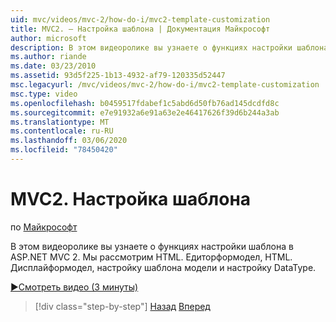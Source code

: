 ```yaml
---
uid: mvc/videos/mvc-2/how-do-i/mvc2-template-customization
title: MVC2. — Настройка шаблона | Документация Майкрософт
author: microsoft
description: В этом видеоролике вы узнаете о функциях настройки шаблона в ASP.NET MVC 2. Мы рассмотрим HTML. Едиторформодел, HTML. Дисплайформодел, Model Temp...
ms.author: riande
ms.date: 03/23/2010
ms.assetid: 93d5f225-1b13-4932-af79-120335d52447
msc.legacyurl: /mvc/videos/mvc-2/how-do-i/mvc2-template-customization
msc.type: video
ms.openlocfilehash: b0459517fdabef1c5abd6d50fb76ad145dcdfd8c
ms.sourcegitcommit: e7e91932a6e91a63e2e46417626f39d6b244a3ab
ms.translationtype: MT
ms.contentlocale: ru-RU
ms.lasthandoff: 03/06/2020
ms.locfileid: "78450420"
---
```

# <a name="mvc2---template-customization"></a>MVC2. Настройка шаблона

по [Майкрософт](https://github.com/microsoft)

В этом видеоролике вы узнаете о функциях настройки шаблона в ASP.NET MVC 2. Мы рассмотрим HTML. Едиторформодел, HTML. Дисплайформодел, настройку шаблона модели и настройку DataType.

[&#9654;Смотреть видео (3 минуты)](https://channel9.msdn.com/Blogs/ASP-NET-Site-Videos/mvc2-template-customization)

> [!div class="step-by-step"]
> [Назад](mvc2-model-validation.md)
> [Вперед](aspnet-mvc-2-areas.md)
